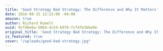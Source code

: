 ```yaml
---
title: 'Good Strategy Bad Strategy: The Difference and Why It Matters'
date: 2016-08-15 22:23:00 -04:00
amazon: true
author: Richard Rumelt
uuid: 9cfd6e6a-50bd-4c54-b976-fcf4fe3bbe9e
original_title: 'Good Strategy Bad Strategy: The Difference and Why It Matters'
is_featured: true
cover: "/uploads/good-bad-strategy.jpg"
---
```


